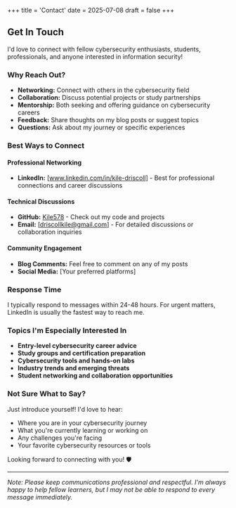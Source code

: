 +++
title = 'Contact'
date = 2025-07-08
draft = false
+++

## Get In Touch

I'd love to connect with fellow cybersecurity enthusiasts, students, professionals, and anyone interested in information security!

### Why Reach Out?

- **Networking:** Connect with others in the cybersecurity field
- **Collaboration:** Discuss potential projects or study partnerships
- **Mentorship:** Both seeking and offering guidance on cybersecurity careers
- **Feedback:** Share thoughts on my blog posts or suggest topics
- **Questions:** Ask about my journey or specific experiences

### Best Ways to Connect

#### Professional Networking
- **LinkedIn:** [www.linkedin.com/in/kile-driscoll] - Best for professional connections and career discussions

#### Technical Discussions
- **GitHub:** [Kile578](https://github.com/Kile578) - Check out my code and projects
- **Email:** [driscollkile@gmail.com] - For detailed discussions or collaboration inquiries

#### Community Engagement
- **Blog Comments:** Feel free to comment on any of my posts
- **Social Media:** [Your preferred platforms]

### Response Time

I typically respond to messages within 24-48 hours. For urgent matters, LinkedIn is usually the fastest way to reach me.

### Topics I'm Especially Interested In

- **Entry-level cybersecurity career advice**
- **Study groups and certification preparation**
- **Cybersecurity tools and hands-on labs**
- **Industry trends and emerging threats**
- **Student networking and collaboration opportunities**

### Not Sure What to Say?

Just introduce yourself! I'd love to hear:
- Where you are in your cybersecurity journey
- What you're currently learning or working on  
- Any challenges you're facing
- Your favorite cybersecurity resources or tools

Looking forward to connecting with you! 🛡️

---

*Note: Please keep communications professional and respectful. I'm always happy to help fellow learners, but I may not be able to respond to every message immediately.*